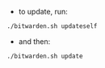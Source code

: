 - to update, run:
```bash
./bitwarden.sh updateself
```
- and then:
```bash
./bitwarden.sh update
```
